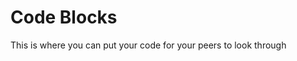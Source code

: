 <!-- Created by SQL Sith in 2024 -->

# Code Blocks
This is where you can put your code for your peers to look through